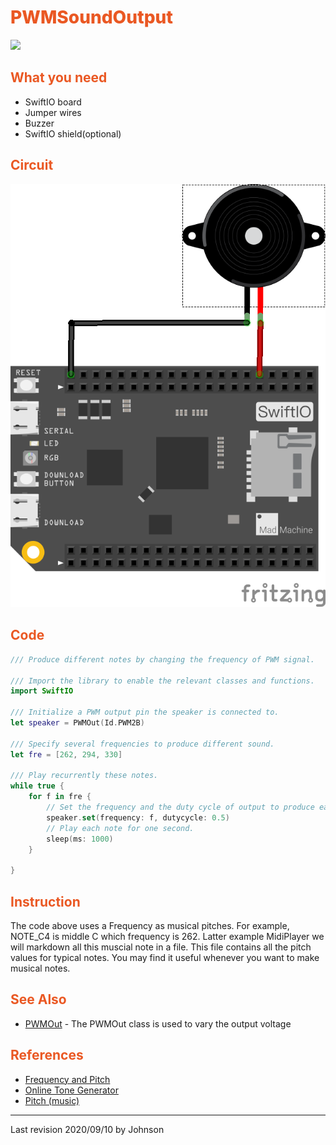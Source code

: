 # <span style="color:#EA5823;font-weight:800">PWMSoundOutput</span>

![](../../.gitbook/assets/PWMSoundOutput/PWM.gif)

## <span style="color:#EA5823;font-weight:700">What you need</span>

- SwiftIO board
- Jumper wires
- Buzzer
- SwiftIO shield(optional)

## <span style="color:#EA5823;font-weight:700">Circuit</span>

![](../../.gitbook/assets/PWMSoundOutput/PWMSoundOutput.png)


## <span style="color:#EA5823;font-weight:700">Code</span>

```swift
/// Produce different notes by changing the frequency of PWM signal.

/// Import the library to enable the relevant classes and functions.
import SwiftIO

/// Initialize a PWM output pin the speaker is connected to.
let speaker = PWMOut(Id.PWM2B)

/// Specify several frequencies to produce different sound.
let fre = [262, 294, 330]

/// Play recurrently these notes.
while true {
    for f in fre {
        // Set the frequency and the duty cycle of output to produce each note.
        speaker.set(frequency: f, dutycycle: 0.5)
        // Play each note for one second.
        sleep(ms: 1000)
    }
    
}
```

## <span style="color:#EA5823;font-weight:700">Instruction</span>

The code above uses a Frequency as musical pitches. For example, NOTE_C4 is middle C which frequency is 262. Latter example MidiPlayer we will markdown all this muscial note in a file. This file contains all the pitch values for typical notes. You may find it useful whenever you want to make musical notes.

## <span style="color:#EA5823;font-weight:700">See Also</span>

- [PWMOut](https://swiftioapi.madmachine.io/Classes/PWMOut.html) - The PWMOut class is used to vary the output voltage

## <span style="color:#EA5823;font-weight:700">References</span>

- [Frequency and Pitch](http://www.vias.org/crowhurstba/crowhurst_basic_audio_vol1_006.html)
- [Online Tone Generator](https://www.szynalski.com/tone-generator/)
- [Pitch (music)](https://en.wikipedia.org/wiki/Pitch_(music))


---
Last revision 2020/09/10 by Johnson